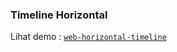 ### Timeline Horizontal

Lihat demo :
[`web-horizontal-timeline`](https://solehudin5699.github.io/RefactoryId-techtest/soal5/web-horizontal-timeline)
